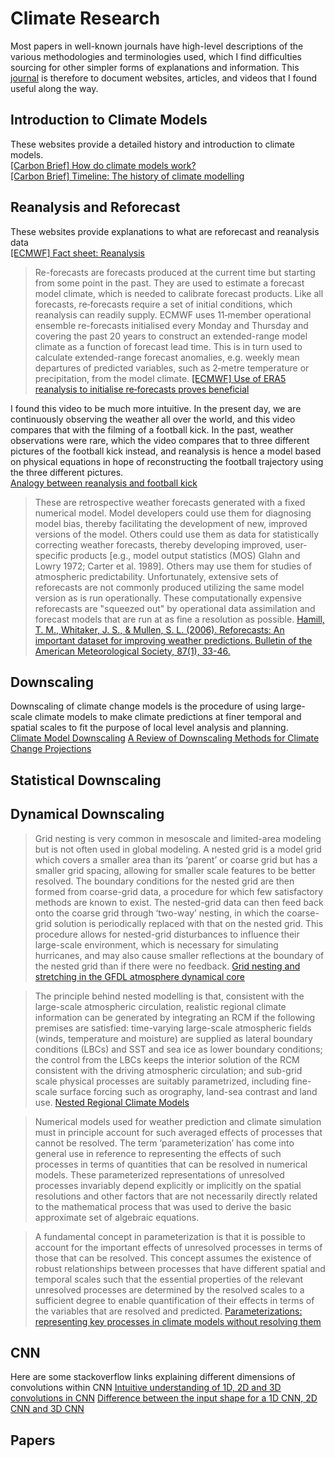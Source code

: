 # Climate Research

Most papers in well-known journals have high-level descriptions of the various methodologies and terminologies used, which I find difficulties sourcing for other simpler forms of explanations and information. This [journal](https://jackshiwl.github.io/jackswl/) is therefore to document websites, articles, and videos that I found useful along the way. 

## Introduction to Climate Models 
These websites provide a detailed history and introduction to climate models. <br />
[[Carbon Brief] How do climate models work?](https://www.carbonbrief.org/qa-how-do-climate-models-work/) <br />
[[Carbon Brief] Timeline: The history of climate modelling](https://www.carbonbrief.org/timeline-history-climate-modelling/) <br /> 



## Reanalysis and Reforecast
These websites provide explanations to what are reforecast and reanalysis data <br />
[[ECMWF] Fact sheet: Reanalysis](https://www.ecmwf.int/en/about/media-centre/focus/2020/fact-sheet-reanalysis#:~:text=Reanalysis%20combines%20past%20short%2Drange,system%20as%20their%20starting%20point.) <br />

> Re-forecasts are forecasts produced at the current time but starting from some point in the past. They are used to estimate a forecast model climate, which is needed to calibrate forecast products. Like all forecasts, re‑forecasts require a set of initial conditions, which reanalysis can readily supply. ECMWF uses 11‑member operational ensemble re-forecasts initialised every Monday and Thursday and covering the past 20 years to construct an extended-range model climate as a function of forecast lead time. This is in turn used to calculate extended-range forecast anomalies, e.g. weekly mean departures of predicted variables, such as 2‑metre temperature or precipitation, from the model climate. [[ECMWF] Use of ERA5 reanalysis to initialise re‑forecasts proves beneficial](https://www.ecmwf.int/en/newsletter/161/meteorology/use-era5-reanalysis-initialise-re-forecasts-proves-beneficial)

I found this video to be much more intuitive. In the present day, we are continuously observing the weather all over the world, and this video compares that with the filming of a football kick. In the past, weather observations were rare, which the video compares that to three different pictures of the football kick instead, and reanalysis is hence a model based on physical equations in hope of reconstructing the football trajectory using the three different pictures. <br />
[Analogy between reanalysis and football kick](https://www.youtube.com/watch?v=7Vcm7WSpPAg)

> These are retrospective weather forecasts generated with a fixed numerical model. Model developers
could use them for diagnosing model bias, thereby facilitating the development of new, improved versions of the model. Others could use them as data for statistically correcting weather forecasts, thereby developing improved, user-specific products [e.g., model output statistics (MOS) Glahn and Lowry 1972; Carter et al. 1989]. Others may use them for studies of atmospheric predictability. Unfortunately, extensive sets of reforecasts are not commonly produced utilizing the same model version as is run operationally. These computationally expensive reforecasts are "squeezed out" by operational data assimilation and forecast models that are run at as fine a resolution as possible. [Hamill, T. M., Whitaker, J. S., & Mullen, S. L. (2006). Reforecasts: An important dataset for improving weather predictions. Bulletin of the American Meteorological Society, 87(1), 33-46.](https://journals.ametsoc.org/view/journals/bams/87/1/bams-87-1-33.xml)


## Downscaling
Downscaling of climate change models is the procedure of using large-scale climate models to make climate predictions at finer temporal and spatial scales to fit the purpose of local level analysis and planning. <br />
[Climate Model Downscaling](https://www.gfdl.noaa.gov/climate-model-downscaling/)
[A Review of Downscaling Methods for Climate Change Projections](http://www.ciesin.org/documents/Downscaling_CLEARED_000.pdf)

## Statistical Downscaling


## Dynamical Downscaling
> Grid nesting is very common in mesoscale and limited-area modeling but is not often used in global modeling. A nested grid is a model grid which covers a smaller area than its ‘parent’ or coarse grid but has a smaller grid spacing, allowing for smaller scale features to be better resolved. The boundary conditions for the nested grid are then formed from coarse-grid data, a procedure for which few satisfactory methods are known to exist. The nested-grid data can then feed back onto the coarse grid through ‘two-way’ nesting, in which the coarse-grid solution is periodically replaced with that on the nested grid. This procedure allows for nested-grid disturbances to influence their large-scale environment, which is necessary for simulating hurricanes, and may also cause smaller reflections at the boundary of the nested grid than if there were no feedback. [Grid nesting and stretching in the GFDL atmosphere dynamical core](https://www.gfdl.noaa.gov/lucas-harris-nesting/)

> The principle behind nested modelling is that, consistent with the large-scale atmospheric circulation, realistic regional climate information can be generated by integrating an RCM if the following premises are satisfied: time-varying large-scale atmospheric fields (winds, temperature and moisture) are supplied as lateral boundary conditions (LBCs) and SST and sea ice as lower boundary conditions; the control from the LBCs keeps the interior solution of the RCM consistent with the driving atmospheric circulation; and sub-grid scale physical processes are suitably parametrized, including fine-scale surface forcing such as orography, land-sea contrast and land use. [Nested Regional Climate Models](https://archive.ipcc.ch/publications_and_data/ar4/wg1/en/ch11s11-10-1-2.html)

> Numerical models used for weather prediction and climate simulation must in principle account for such averaged effects of processes that cannot be resolved. The term ‘parameterization’ has come into general use in reference to representing the effects of such processes in terms of quantities that can be resolved in numerical models. These parameterized representations of unresolved processes invariably depend explicitly or implicitly on the spatial resolutions and other factors that are not necessarily directly related to the mathematical process that was used to derive the basic approximate set of algebraic equations. <br />

> A fundamental concept in parameterization is that it is possible to account for the important effects of unresolved processes in terms of those that can be resolved. This concept assumes the existence of robust relationships between processes that have different spatial and temporal scales such that the essential properties of the relevant unresolved processes are determined by the resolved scales to a sufficient degree to enable quantification of their effects in terms of the variables that are resolved and predicted. [Parameterizations: representing key processes in climate models without resolving them](https://onlinelibrary.wiley.com/doi/pdf/10.1002/wcc.122)

## CNN
Here are some stackoverflow links explaining different dimensions of convolutions within CNN
[Intuitive understanding of 1D, 2D and 3D convolutions in CNN](https://stackoverflow.com/questions/42883547/intuitive-understanding-of-1d-2d-and-3d-convolutions-in-convolutional-neural-n/44628011#44628011)
[Difference between the input shape for a 1D CNN, 2D CNN and 3D CNN](https://stackoverflow.com/questions/66220774/difference-between-the-input-shape-for-a-1d-cnn-2d-cnn-and-3d-cnn)

## Papers
